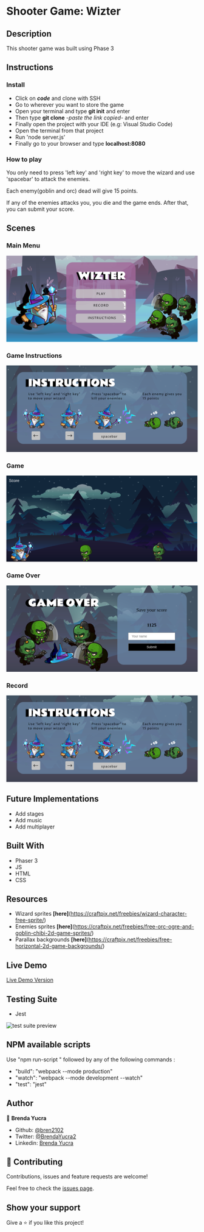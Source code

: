 # Shooter Game: Wizter

## Description

This shooter game was built using Phase 3 

## Instructions

### Install

- Click on ***code*** and clone with SSH
- Go to wherever you want to store the game
- Open your terminal and type **git init** and enter
- Then type **git clone** -*paste the link copied*- and enter
- Finally open the project with your IDE (e.g: Visual Studio Code)
- Open the terminal from that project
- Run 'node server.js'
- Finally go to your browser and type **localhost:8080**

### How to play

You only need to press 'left key' and 'right key' to move the wizard and use 'spacebar' to attack the enemies.

Each enemy(goblin and orc) dead will give 15 points.

If any of the enemies attacks you, you die and the game ends. After that, you can submit your score.

## Scenes

### Main Menu
![Main Menu](src/assets/screenshots/menu.png)

### Game Instructions
![Game Instructions](src/assets/screenshots/instructions.png)

### Game
![Game](src/assets/screenshots/game.png)

### Game Over
![Game Over](src/assets/screenshots/gameOver.png)

### Record
![Record](src/assets/screenshots/instructions.png)

## Future Implementations

- Add stages
- Add music
- Add multiplayer

## Built With

- Phaser 3
- JS
- HTML
- CSS

## Resources

- Wizard sprites **[here]**(https://craftpix.net/freebies/wizard-character-free-sprite/)
- Enemies sprites **[here]**(https://craftpix.net/freebies/free-orc-ogre-and-goblin-chibi-2d-game-sprites/)
- Parallax backgrounds **[here]**(https://craftpix.net/freebies/free-horizontal-2d-game-backgrounds/)

## Live Demo

[Live Demo Version](https://desolate-earth-23488.herokuapp.com/)

## Testing Suite
- Jest

![test suite preview](./test-preview.png)

## NPM available scripts
Use "npm run-script " followed by any of the following commands : 

- "build": "webpack --mode production"
- "watch": "webpack --mode development --watch"
- "test": "jest"

## Author

👤 **Brenda Yucra**

- Github: [@bren2102](https://github.com/bren2102) 
- Twitter: [@BrendaYucra2](https://twitter.com/BrendaYucra)
- Linkedin: [Brenda Yucra](https://www.linkedin.com/in/brenda-yucra-51980681/)

## 🤝 Contributing

Contributions, issues and feature requests are welcome!

Feel free to check the [issues page](https://github.com/bren2102/Wizter_js/issues).

## Show your support

Give a ⭐️ if you like this project!
